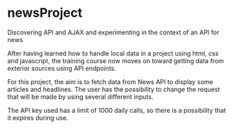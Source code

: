 # newsProject
Discovering API and AJAX and experimenting in the context of an API for news

After having learned how to handle local data in a project using html, css and javascript, the training course now moves on toward getting data from exterior sources using API endpoints.

For this project, the aim is to fetch data from News API to display some articles and headlines. The user has the possibility to change the request that will be made by using several different inputs.

The API key used has a limit of 1000 daily calls, so there is a possibility that it expires during use.
